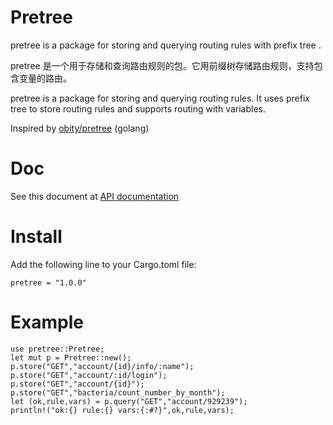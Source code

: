 # Pretree
pretree is a package for storing and querying routing rules with prefix tree .

pretree 是一个用于存储和查询路由规则的包。它用前缀树存储路由规则，支持包含变量的路由。

pretree is a package for storing and querying routing rules. It uses prefix tree to store routing rules and supports routing with variables.


Inspired by [obity/pretree](https://github.com/obity/pretree) (golang)

# Doc

See this document at [API documentation](https://docs.rs/pretree)

# Install

Add the following line to your Cargo.toml file:
    
    pretree = "1.0.0"

# Example

```
use pretree::Pretree;
let mut p = Pretree::new();
p.store("GET","account/{id}/info/:name");
p.store("GET","account/:id/login");
p.store("GET","account/{id}");
p.store("GET","bacteria/count_number_by_month");
let (ok,rule,vars) = p.query("GET","account/929239");
println!("ok:{} rule:{} vars:{:#?}",ok,rule,vars);

```
